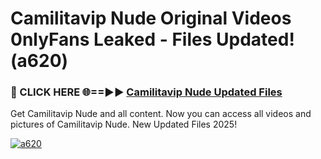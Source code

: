 # Camilitavip Nude Original Videos 0nlyFans Leaked - Files Updated! (a620)

<h3>🔴 CLICK HERE 🌐==►► <a href="https://tinyurl.com/5h6xmrr3" rel="nofollow">Camilitavip Nude Updated Files</a></h3>

Get Camilitavip Nude and all content. Now you can access all videos and pictures of Camilitavip Nude. New Updated Files 2025!

[![a620](https://i.imgur.com/KVD873Z.gif)](https://tinyurl.com/5h6xmrr3)
